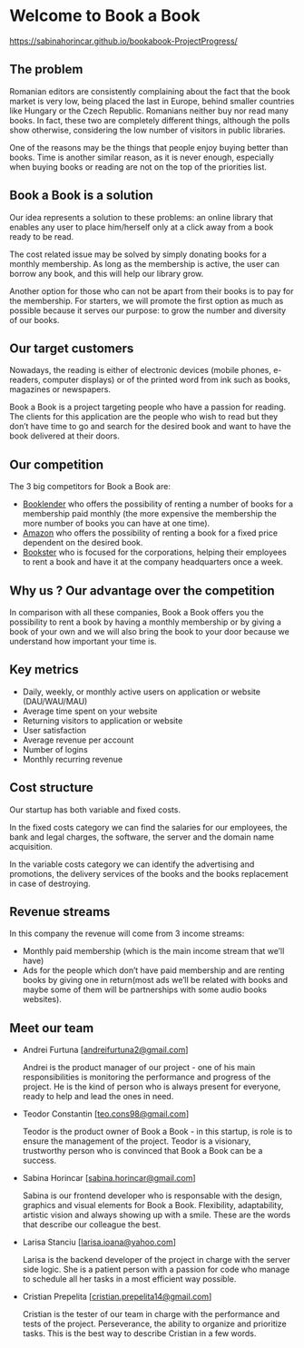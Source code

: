# Welcome to Book a Book
https://sabinahorincar.github.io/bookabook-ProjectProgress/

## The problem

Romanian editors are consistently complaining about the fact that the book market is very low, being placed the last in Europe, behind smaller countries like Hungary or the Czech Republic. Romanians neither buy nor read many books. In fact, these two are completely different things, although the polls show otherwise, considering the low number of visitors in public libraries. 

One of the reasons may be the things that people enjoy buying better than books. Time is another similar reason, as it is never enough, especially when buying books or reading are not on the top of the priorities list. 

## Book a Book is a solution 
Our idea represents a solution to these problems: an online library that enables any user to place him/herself only at a click away from a book ready to be read. 

The cost related issue may be solved by simply donating books for a monthly membership. As long as the membership is active, the user can borrow any book, and this will help our library grow. 

Another option for those who can not be apart from their books is to pay for the membership. For starters, we will promote the first option as much as possible because it serves our purpose: to grow the number and diversity of our books.


## Our target customers

Nowadays, the reading is either of electronic devices (mobile phones, e-readers, computer displays) or of the printed word from ink such as books, magazines or newspapers.

Book a Book is a project targeting people who have a passion for reading. The clients for this application are the people who wish to read but they don’t have time to go and search for the desired book and want to have the book delivered at their doors. 

## Our competition
The 3 big competitors for Book a Book are:
- [Booklender](https://www.booklender.com) who offers the possibility of renting a number of books for a membership paid monthly (the more expensive the membership the more number of books you can have at one time).
- [Amazon](https://www.amazon.com/) who offers the possibility of renting a book for a fixed price dependent on the desired book.
- [Bookster](https://www.bookster.ro) who is focused for the corporations, helping their employees to rent a book and have it at the company headquarters once a week.

## Why us ? Our advantage over the competition
In comparison with all these companies, Book a Book offers you the possibility to rent a book by having a monthly membership or by giving a book of your own and we will also bring the book to your door because we understand how important your time is.

## Key metrics 
- Daily, weekly, or monthly active users on application or website (DAU/WAU/MAU)
 - Average time spent on your website
 - Returning visitors to application or website
 - User satisfaction
 - Average revenue per account
 - Number of logins
 - Monthly recurring revenue

## Cost structure
Our startup has both variable and fixed costs.

In the fixed costs category we can find the salaries for our employees, the bank and legal charges, the software, the server and the domain name acquisition.

In the variable costs category we can identify the advertising and promotions, the delivery services of the books and the books replacement in case of destroying.

## Revenue streams 
In this company the revenue will come from 3 income streams:
- Monthly paid membership (which is the main income stream that we’ll have)
- Ads for the people which don’t have paid membership and are renting books by giving one in return(most ads we’ll be related with books and maybe some of them will be partnerships with some audio books websites).     

## Meet our team
- Andrei Furtuna [andreifurtuna2@gmail.com]

    Andrei is the product manager of our project - one of his main responsibilities is monitoring the performance and progress of the project.
    He is the kind of person who is always present for everyone, ready to help and lead the ones in need.

- Teodor Constantin [teo.cons98@gmail.com]

    Teodor is the product owner of Book a Book - in this startup, is role is to ensure the management of the project.
    Teodor is a visionary, trustworthy person who is convinced that Book a Book can be a success. 

- Sabina Horincar [sabina.horincar@gmail.com]

    Sabina is our frontend developer who is responsable with the design, graphics and visual elements for Book a Book. 
    Flexibility, adaptability, artistic vision and always showing up with a smile. These are the words that describe our colleague the best.

- Larisa Stanciu [larisa.ioana@yahoo.com]

    Larisa is the backend developer of the project in charge with the server side logic. 
    She is a patient person with a passion for code who manage to schedule all her tasks in a most efficient way possible.

- Cristian Prepelita [cristian.prepelita14@gmail.com]

    Cristian is the tester of our team in charge with the performance and tests of the project.
    Perseverance, the ability to organize and prioritize tasks. This is the best way to describe Cristian in a few words.


